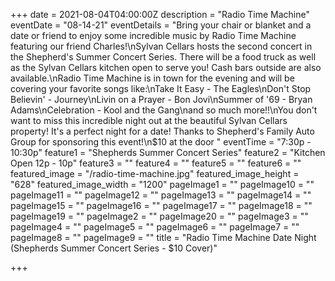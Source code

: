 +++
date = 2021-08-04T04:00:00Z
description = "Radio Time Machine"
eventDate = "08-14-21"
eventDetails = "Bring your chair or blanket and a date or friend to enjoy some incredible music by Radio Time Machine featuring our friend Charles!\nSylvan Cellars hosts the second concert in the Shepherd's Summer Concert Series. There will be a food truck as well as the Sylvan Cellars kitchen open to serve you! Cash bars outside are also available.\nRadio Time Machine is in town for the evening and will be covering your favorite songs like:\nTake It Easy - The Eagles\nDon't Stop Believin' - Journey\nLivin on a Prayer - Bon Jovi\nSummer of '69 - Bryan Adams\nCelebration - Kool and the Gang\nand so much more!!\nYou don't want to miss this incredible night out at the beautiful Sylvan Cellars property! It's a perfect night for a date! Thanks to Shepherd's Family Auto Group for sponsoring this event!\n$10 at the door "
eventTime = "7:30p - 10:30p"
feature1 = "Shepherds Summer Concert Series"
feature2 = "Kitchen Open 12p - 10p"
feature3 = ""
feature4 = ""
feature5 = ""
feature6 = ""
featured_image = "/radio-time-machine.jpg"
featured_image_height = "628"
featured_image_width = "1200"
pageImage1 = ""
pageImage10 = ""
pageImage11 = ""
pageImage12 = ""
pageImage13 = ""
pageImage14 = ""
pageImage15 = ""
pageImage16 = ""
pageImage17 = ""
pageImage18 = ""
pageImage19 = ""
pageImage2 = ""
pageImage20 = ""
pageImage3 = ""
pageImage4 = ""
pageImage5 = ""
pageImage6 = ""
pageImage7 = ""
pageImage8 = ""
pageImage9 = ""
title = "Radio Time Machine Date Night (Shepherds Summer Concert Series - $10 Cover)"

+++
